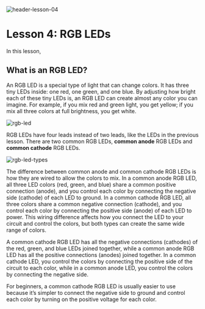 ![header-lesson-04](assets/header-lesson-04.png)

# Lesson 4: RGB LEDs

In this lesson, 

## What is an RGB LED?

An RGB LED is a special type of light that can change colors. It has three tiny LEDs inside: one red, one green, and one blue. By adjusting how bright each of these tiny LEDs is, an RGB LED can create almost any color you can imagine. For example, if you mix red and green light, you get yellow; if you mix all three colors at full brightness, you get white. 

![rgb-led](assets/rgb-led.jpeg)

RGB LEDs have four leads instead of two leads, like the LEDs in the previous lesson. There are two common RGB LEDs, **common anode** RGB LEDs and **common cathode** RGB LEDs.

![rgb-led-types](assets/rgb-led-types.png)

The difference between common anode and common cathode RGB LEDs is how they are wired to allow the colors to mix. In a common anode RGB LED, all three LED colors (red, green, and blue) share a common positive connection (anode), and you control each color by connecting the negative side (cathode) of each LED to ground. In a common cathode RGB LED, all three colors share a common negative connection (cathode), and you control each color by connecting the positive side (anode) of each LED to power. This wiring difference affects how you connect the LED to your circuit and control the colors, but both types can create the same wide range of colors.

A common cathode RGB LED has all the negative connections (cathodes) of the red, green, and blue LEDs joined together, while a common anode RGB LED has all the positive connections (anodes) joined together. In a common cathode LED, you control the colors by connecting the positive side of the circuit to each color, while in a common anode LED, you control the colors by connecting the negative side.

For beginners, a common cathode RGB LED is usually easier to use because it’s simpler to connect the negative side to ground and control each color by turning on the positive voltage for each color.